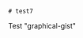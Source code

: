                                                                                                                                                                                                                                                                                                                                               # test7
Test "graphical-gist"